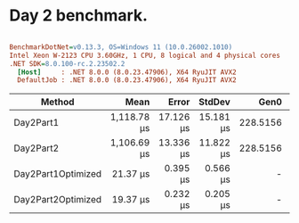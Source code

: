 # Day 2 benchmark.



``` ini

BenchmarkDotNet=v0.13.3, OS=Windows 11 (10.0.26002.1010)
Intel Xeon W-2123 CPU 3.60GHz, 1 CPU, 8 logical and 4 physical cores
.NET SDK=8.0.100-rc.2.23502.2
  [Host]     : .NET 8.0.0 (8.0.23.47906), X64 RyuJIT AVX2
  DefaultJob : .NET 8.0.0 (8.0.23.47906), X64 RyuJIT AVX2


```
|             Method |        Mean |     Error |    StdDev |     Gen0 | Allocated |
|------------------- |------------:|----------:|----------:|---------:|----------:|
|          Day2Part1 | 1,118.78 μs | 17.126 μs | 15.181 μs | 228.5156 |  989705 B |
|          Day2Part2 | 1,106.69 μs | 13.336 μs | 11.822 μs | 228.5156 |  989705 B |
| Day2Part1Optimized |    21.37 μs |  0.395 μs |  0.566 μs |        - |         - |
| Day2Part2Optimized |    19.37 μs |  0.232 μs |  0.205 μs |        - |         - |